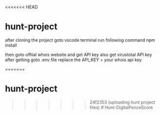 <<<<<<< HEAD
# hunt-project
after cloning the project goto vscode terminal
run following command
  npm install

then goto offiial whois website and get API key
also get virustotal API key
after getting 
  goto .env file
    replace the API_KEY = your whois api key
    
=======
# hunt-project
>>>>>>> 24f2353 (uploading hunt project files)
#   H u n t - D i g i t a l F e n c e S c o r e 
 
 
